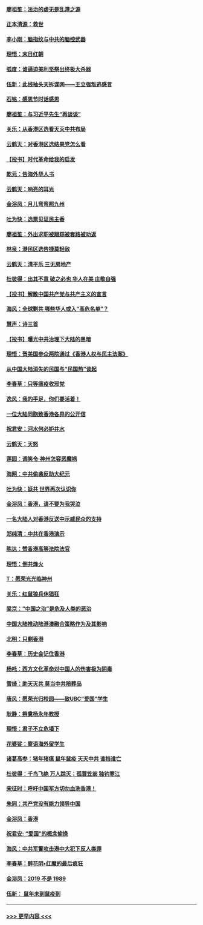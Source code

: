 #### [廖祖笙：法治的虚无是乱港之源](../pages/nsc993/n11690605.md?t=11301111) 
#### [正本清源：救世](../pages/nsc993/n11689134.md?t=11301111) 
#### [李小刚：脑指纹与中共的脑控武器](../pages/nsc993/n11688900.md?t=11301111) 
#### [理悟：末日红朝](../pages/nsc993/n11688829.md?t=11301111) 
#### [弧度：谁逼迫美利坚祭出终极大杀器](../pages/nsc993/n11688735.md?t=11301111) 
#### [伍新：此线抽头天拆谍网——王立强叛逃感言](../pages/nsc993/n11687981.md?t=11301111) 
#### [石铭：感恩节时话感恩](../pages/nsc993/n11687568.md?t=11301111) 
#### [廖祖笙：与习近平先生“再谈谈”](../pages/nsc993/n11687005.md?t=11301111) 
#### [关乐：从香港区选看天灭中共布局](../pages/nsc993/n11686647.md?t=11301111) 
#### [云鹤天：对香港区选结果党怎么看](../pages/nsc993/n11686216.md?t=11301111) 
#### [【投书】时代革命给我的启发](../pages/nsc993/n11684287.md?t=11301111) 
#### [乾元：告海外华人书](../pages/nsc993/n11684044.md?t=11301111) 
#### [云鹤天：响亮的耳光](../pages/nsc993/n11684254.md?t=11301111) 
#### [金浴凤：月儿弯弯照九州](../pages/nsc993/n11684231.md?t=11301111) 
#### [吐为快：选票见证民主香](../pages/nsc993/n11684206.md?t=11301111) 
#### [廖祖笙：外出求职被跟踪被套路被劝返](../pages/nsc993/n11683874.md?t=11301111) 
#### [林泉：港民区选告捷莫轻敌](../pages/nsc993/n11683930.md?t=11301111) 
#### [云鹤天：清平乐 三无房地产](../pages/nsc993/n11681521.md?t=11301111) 
#### [杜彼得：出其不意 破之必也 华人在美 庄敬自强](../pages/nsc993/n11679554.md?t=11301111) 
#### [【投书】解散中国共产党与共产主义的宣言](../pages/nsc993/n11679177.md?t=11301111) 
#### [海风：全球剿共 哪些华人或入“高危名单”？](../pages/nsc993/n11678617.md?t=11301111) 
#### [慧声：诗三首](../pages/nsc993/n11678848.md?t=11301111) 
#### [【投书】曝光中共治理下大陆的黑暗](../pages/nsc993/n11678674.md?t=11301111) 
#### [理悟：贺美国参众两院通过《香港人权与民主法案》](../pages/nsc993/n11678104.md?t=11301111) 
#### [从中国大陆消失的民国与“民国热”谈起](../pages/nsc993/n11678075.md?t=11301111) 
#### [李春草：只等瘟疫收邪党](../pages/nsc993/n11677308.md?t=11301111) 
#### [逸风：我的手足，你们要活着！](../pages/nsc993/n11676352.md?t=11301111) 
#### [一位大陆同胞致香港各界的公开信](../pages/nsc993/n11675761.md?t=11301111) 
#### [祝君安：河水何必妒井水](../pages/nsc993/n11675746.md?t=11301111) 
#### [云鹤天：天怒](../pages/nsc993/n11675718.md?t=11301111) 
#### [莲园：调笑令‧神州怎容恶魔祸](../pages/nsc993/n11675648.md?t=11301111) 
#### [海网：中共偷袭反助大纪元](../pages/nsc993/n11673515.md?t=11301111) 
#### [吐为快：妖共 世界再次认识你](../pages/nsc993/n11673506.md?t=11301111) 
#### [金浴凤：香港，请不要为我哭泣](../pages/nsc993/n11673248.md?t=11301111) 
#### [一名大陆人对香港反送中示威民众的支持](../pages/nsc993/n11672615.md?t=11301111) 
#### [郑纯清：中共在香港演示](../pages/nsc993/n11670539.md?t=11301111) 
#### [陈达：赞香港高等法院法官](../pages/nsc993/n11669542.md?t=11301111) 
#### [理悟：倒共烽火](../pages/nsc993/n11668844.md?t=11301111) 
#### [T：愿荣光光临神州](../pages/nsc993/n11668421.md?t=11301111) 
#### [关乐：红鼠狼兵休猖狂](../pages/nsc993/n11668378.md?t=11301111) 
#### [梁京：“中国之治”是危及人类的恶治](../pages/nsc993/n11668328.md?t=11301111) 
#### [中国大陆推动陆港澳融合策略作为及其影响](../pages/nsc993/n11668157.md?t=11301111) 
#### [北明：只剩香港](../pages/nsc993/n11668002.md?t=11301111) 
#### [李春草：历史会记住香港](../pages/nsc993/n11667927.md?t=11301111) 
#### [杨吒：西方文化革命对中国人的伤害极为阴毒](../pages/nsc993/n11664521.md?t=11301111) 
#### [雪绮：助天灭共 莫当中共陪葬品](../pages/nsc993/n11662650.md?t=11301111) 
#### [唐风：愿荣光归校园——致UBC“爱国”学生](../pages/nsc993/n11662194.md?t=11301111) 
#### [耿静：祭奠杨永年教授](../pages/nsc993/n11662514.md?t=11301111) 
#### [理悟：君子不立危墙下](../pages/nsc993/n11662172.md?t=11301111) 
#### [花婆娑：寄语海外留学生](../pages/nsc993/n11662121.md?t=11301111) 
#### [诸葛高参：猪年猪瘟 鼠年鼠疫 天灭中共 谁挡谁亡](../pages/nsc993/n11661980.md?t=11301111) 
#### [杜彼得：千鸟飞绝 万人踪灭；孤蓑笠翁 独钓寒江](../pages/nsc993/n11661170.md?t=11301111) 
#### [宋征时：呼吁中国军方切勿血洗香港！](../pages/nsc993/n11415318.md?t=11301111) 
#### [朱同：共产党没有能力领导中国](../pages/nsc993/n11660421.md?t=11301111) 
#### [金浴凤：香港](../pages/nsc993/n11660419.md?t=11301111) 
#### [祝君安: “爱国”的概念偷换](../pages/nsc993/n11659706.md?t=11301111) 
#### [海风：中共军警攻击港中大犯下反人类罪](../pages/nsc993/n11659632.md?t=11301111) 
#### [李春草：醉花阴•红魔的最后疯狂](../pages/nsc993/n11659287.md?t=11301111) 
#### [金浴凤：2019 不是 1989](../pages/nsc993/n11657663.md?t=11301111) 
#### [伍新： 鼠年未到鼠疫到](../pages/nsc993/n11655098.md?t=11301111) 

----
#### [ >>> 更早内容 <<< ](../indexes/nsc993-earlier.md)
